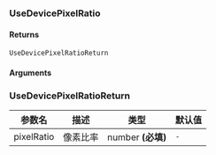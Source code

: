### UseDevicePixelRatio

#### Returns
`UseDevicePixelRatioReturn`

#### Arguments


### UseDevicePixelRatioReturn

|参数名|描述|类型|默认值|
|---|---|---|---|
|pixelRatio|像素比率|number  **(必填)**|`-`|